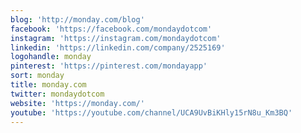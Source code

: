 ```yaml
---
blog: 'http://monday.com/blog'
facebook: 'https://facebook.com/mondaydotcom'
instagram: 'https://instagram.com/mondaydotcom'
linkedin: 'https://linkedin.com/company/2525169'
logohandle: monday
pinterest: 'https://pinterest.com/mondayapp'
sort: monday
title: monday.com
twitter: mondaydotcom
website: 'https://monday.com/'
youtube: 'https://youtube.com/channel/UCA9UvBiKHly15rN8u_Km3BQ'
---
```

